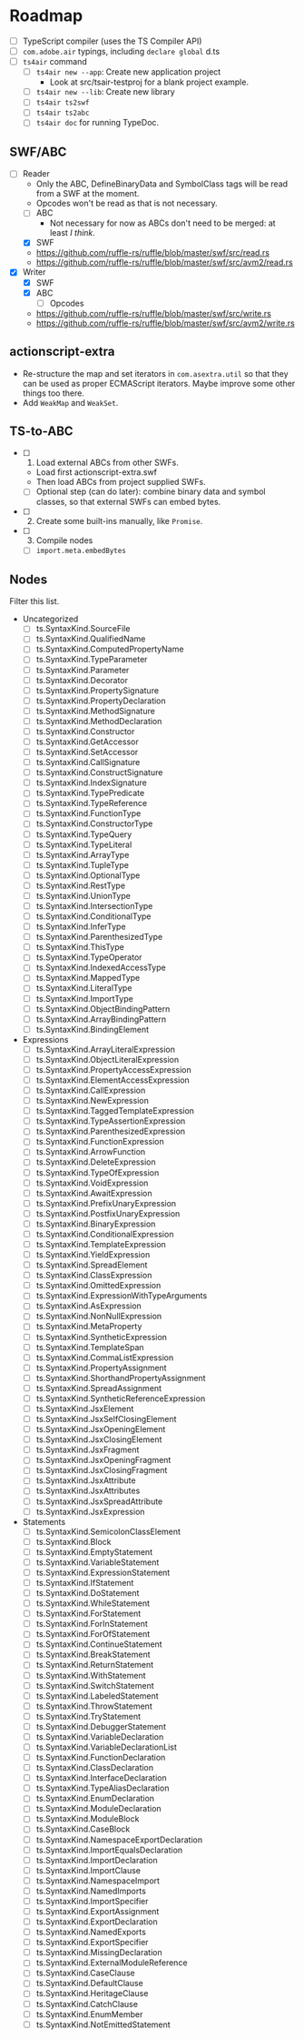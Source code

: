 # Roadmap

- [ ] TypeScript compiler (uses the TS Compiler API)
- [ ] `com.adobe.air` typings, including `declare global` d.ts
- [ ] `ts4air` command
  - [ ] `ts4air new --app`: Create new application project
    - Look at src/tsair-testproj for a blank project example.
  - [ ] `ts4air new --lib`: Create new library
  - [ ] `ts4air ts2swf`
  - [ ] `ts4air ts2abc`
  - [ ] `ts4air doc` for running TypeDoc.

## SWF/ABC

- [ ] Reader
  - Only the ABC, DefineBinaryData and SymbolClass tags will be read from a SWF at the moment.
  - Opcodes won't be read as that is not necessary.
  - [ ] ABC
    - Not necessary for now as ABCs don't need to be merged: at least _I think_.
  - [x] SWF
  - https://github.com/ruffle-rs/ruffle/blob/master/swf/src/read.rs
  - https://github.com/ruffle-rs/ruffle/blob/master/swf/src/avm2/read.rs
- [x] Writer
  - [x] SWF
  - [x] ABC
    - [ ] Opcodes
  - https://github.com/ruffle-rs/ruffle/blob/master/swf/src/write.rs
  - https://github.com/ruffle-rs/ruffle/blob/master/swf/src/avm2/write.rs

## actionscript-extra

- Re-structure the map and set iterators in `com.asextra.util` so that they can be used as proper ECMAScript iterators. Maybe improve some other things too there.
- Add `WeakMap` and `WeakSet`.

## TS-to-ABC

- [ ] 1. Load external ABCs from other SWFs.
  - Load first actionscript-extra.swf
  - Then load ABCs from project supplied SWFs.
  - [ ] Optional step (can do later): combine binary data and symbol classes, so that external SWFs can embed bytes.
- [ ] 2. Create some built-ins manually, like `Promise`.
- [ ] 3. Compile nodes
  - [ ] `import.meta.embedBytes`

## Nodes

Filter this list.

- Uncategorized
  - [ ] ts.SyntaxKind.SourceFile
  - [ ] ts.SyntaxKind.QualifiedName
  - [ ] ts.SyntaxKind.ComputedPropertyName
  - [ ] ts.SyntaxKind.TypeParameter
  - [ ] ts.SyntaxKind.Parameter
  - [ ] ts.SyntaxKind.Decorator
  - [ ] ts.SyntaxKind.PropertySignature
  - [ ] ts.SyntaxKind.PropertyDeclaration
  - [ ] ts.SyntaxKind.MethodSignature
  - [ ] ts.SyntaxKind.MethodDeclaration
  - [ ] ts.SyntaxKind.Constructor
  - [ ] ts.SyntaxKind.GetAccessor
  - [ ] ts.SyntaxKind.SetAccessor
  - [ ] ts.SyntaxKind.CallSignature
  - [ ] ts.SyntaxKind.ConstructSignature
  - [ ] ts.SyntaxKind.IndexSignature
  - [ ] ts.SyntaxKind.TypePredicate
  - [ ] ts.SyntaxKind.TypeReference
  - [ ] ts.SyntaxKind.FunctionType
  - [ ] ts.SyntaxKind.ConstructorType
  - [ ] ts.SyntaxKind.TypeQuery
  - [ ] ts.SyntaxKind.TypeLiteral
  - [ ] ts.SyntaxKind.ArrayType
  - [ ] ts.SyntaxKind.TupleType
  - [ ] ts.SyntaxKind.OptionalType
  - [ ] ts.SyntaxKind.RestType
  - [ ] ts.SyntaxKind.UnionType
  - [ ] ts.SyntaxKind.IntersectionType
  - [ ] ts.SyntaxKind.ConditionalType
  - [ ] ts.SyntaxKind.InferType
  - [ ] ts.SyntaxKind.ParenthesizedType
  - [ ] ts.SyntaxKind.ThisType
  - [ ] ts.SyntaxKind.TypeOperator
  - [ ] ts.SyntaxKind.IndexedAccessType
  - [ ] ts.SyntaxKind.MappedType
  - [ ] ts.SyntaxKind.LiteralType
  - [ ] ts.SyntaxKind.ImportType
  - [ ] ts.SyntaxKind.ObjectBindingPattern
  - [ ] ts.SyntaxKind.ArrayBindingPattern
  - [ ] ts.SyntaxKind.BindingElement
- Expressions
  - [ ] ts.SyntaxKind.ArrayLiteralExpression
  - [ ] ts.SyntaxKind.ObjectLiteralExpression
  - [ ] ts.SyntaxKind.PropertyAccessExpression
  - [ ] ts.SyntaxKind.ElementAccessExpression
  - [ ] ts.SyntaxKind.CallExpression
  - [ ] ts.SyntaxKind.NewExpression
  - [ ] ts.SyntaxKind.TaggedTemplateExpression
  - [ ] ts.SyntaxKind.TypeAssertionExpression
  - [ ] ts.SyntaxKind.ParenthesizedExpression
  - [ ] ts.SyntaxKind.FunctionExpression
  - [ ] ts.SyntaxKind.ArrowFunction
  - [ ] ts.SyntaxKind.DeleteExpression
  - [ ] ts.SyntaxKind.TypeOfExpression
  - [ ] ts.SyntaxKind.VoidExpression
  - [ ] ts.SyntaxKind.AwaitExpression
  - [ ] ts.SyntaxKind.PrefixUnaryExpression
  - [ ] ts.SyntaxKind.PostfixUnaryExpression
  - [ ] ts.SyntaxKind.BinaryExpression
  - [ ] ts.SyntaxKind.ConditionalExpression
  - [ ] ts.SyntaxKind.TemplateExpression
  - [ ] ts.SyntaxKind.YieldExpression
  - [ ] ts.SyntaxKind.SpreadElement
  - [ ] ts.SyntaxKind.ClassExpression
  - [ ] ts.SyntaxKind.OmittedExpression
  - [ ] ts.SyntaxKind.ExpressionWithTypeArguments
  - [ ] ts.SyntaxKind.AsExpression
  - [ ] ts.SyntaxKind.NonNullExpression
  - [ ] ts.SyntaxKind.MetaProperty
  - [ ] ts.SyntaxKind.SyntheticExpression
  - [ ] ts.SyntaxKind.TemplateSpan
  - [ ] ts.SyntaxKind.CommaListExpression
  - [ ] ts.SyntaxKind.PropertyAssignment
  - [ ] ts.SyntaxKind.ShorthandPropertyAssignment
  - [ ] ts.SyntaxKind.SpreadAssignment
  - [ ] ts.SyntaxKind.SyntheticReferenceExpression
  - [ ] ts.SyntaxKind.JsxElement
  - [ ] ts.SyntaxKind.JsxSelfClosingElement
  - [ ] ts.SyntaxKind.JsxOpeningElement
  - [ ] ts.SyntaxKind.JsxClosingElement
  - [ ] ts.SyntaxKind.JsxFragment
  - [ ] ts.SyntaxKind.JsxOpeningFragment
  - [ ] ts.SyntaxKind.JsxClosingFragment
  - [ ] ts.SyntaxKind.JsxAttribute
  - [ ] ts.SyntaxKind.JsxAttributes
  - [ ] ts.SyntaxKind.JsxSpreadAttribute
  - [ ] ts.SyntaxKind.JsxExpression
- Statements
  - [ ] ts.SyntaxKind.SemicolonClassElement
  - [ ] ts.SyntaxKind.Block
  - [ ] ts.SyntaxKind.EmptyStatement
  - [ ] ts.SyntaxKind.VariableStatement
  - [ ] ts.SyntaxKind.ExpressionStatement
  - [ ] ts.SyntaxKind.IfStatement
  - [ ] ts.SyntaxKind.DoStatement
  - [ ] ts.SyntaxKind.WhileStatement
  - [ ] ts.SyntaxKind.ForStatement
  - [ ] ts.SyntaxKind.ForInStatement
  - [ ] ts.SyntaxKind.ForOfStatement
  - [ ] ts.SyntaxKind.ContinueStatement
  - [ ] ts.SyntaxKind.BreakStatement
  - [ ] ts.SyntaxKind.ReturnStatement
  - [ ] ts.SyntaxKind.WithStatement
  - [ ] ts.SyntaxKind.SwitchStatement
  - [ ] ts.SyntaxKind.LabeledStatement
  - [ ] ts.SyntaxKind.ThrowStatement
  - [ ] ts.SyntaxKind.TryStatement
  - [ ] ts.SyntaxKind.DebuggerStatement
  - [ ] ts.SyntaxKind.VariableDeclaration
  - [ ] ts.SyntaxKind.VariableDeclarationList
  - [ ] ts.SyntaxKind.FunctionDeclaration
  - [ ] ts.SyntaxKind.ClassDeclaration
  - [ ] ts.SyntaxKind.InterfaceDeclaration
  - [ ] ts.SyntaxKind.TypeAliasDeclaration
  - [ ] ts.SyntaxKind.EnumDeclaration
  - [ ] ts.SyntaxKind.ModuleDeclaration
  - [ ] ts.SyntaxKind.ModuleBlock
  - [ ] ts.SyntaxKind.CaseBlock
  - [ ] ts.SyntaxKind.NamespaceExportDeclaration
  - [ ] ts.SyntaxKind.ImportEqualsDeclaration
  - [ ] ts.SyntaxKind.ImportDeclaration
  - [ ] ts.SyntaxKind.ImportClause
  - [ ] ts.SyntaxKind.NamespaceImport
  - [ ] ts.SyntaxKind.NamedImports
  - [ ] ts.SyntaxKind.ImportSpecifier
  - [ ] ts.SyntaxKind.ExportAssignment
  - [ ] ts.SyntaxKind.ExportDeclaration
  - [ ] ts.SyntaxKind.NamedExports
  - [ ] ts.SyntaxKind.ExportSpecifier
  - [ ] ts.SyntaxKind.MissingDeclaration
  - [ ] ts.SyntaxKind.ExternalModuleReference
  - [ ] ts.SyntaxKind.CaseClause
  - [ ] ts.SyntaxKind.DefaultClause
  - [ ] ts.SyntaxKind.HeritageClause
  - [ ] ts.SyntaxKind.CatchClause
  - [ ] ts.SyntaxKind.EnumMember
  - [ ] ts.SyntaxKind.NotEmittedStatement